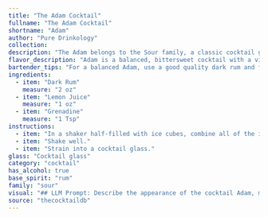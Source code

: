 ```yaml
---
title: "The Adam Cocktail"
fullname: "The Adam Cocktail"
shortname: "Adam"
author: "Pure Drinkology"
collection:
description: "The Adam belongs to the Sour family, a classic cocktail group characterized by the base spirit, citrus juice, and sweetener. Its origins remain obscure, but likely emerged in the early 20th century, possibly in the Caribbean where rum, lemons, and grenadine were readily available. "
flavor_description: "Adam is a balanced, bittersweet cocktail with a vibrant citrus kick. The dark rum provides a rich, spiced base, mellowed by the tart lemon juice. A touch of sweetness from grenadine adds a subtle depth, while the interplay of these flavors evokes a tropical sunset. "
bartender_tips: "For a balanced Adam, use a good quality dark rum and fresh lemon juice.  Don't skimp on the grenadine, it adds the sweetness and vibrant color.  Shake well with ice to chill and dilute.  Strain into a chilled coupe glass and garnish with a lemon twist or a cherry.  Enjoy! "
ingredients:
  - item: "Dark Rum"
    measure: "2 oz"
  - item: "Lemon Juice"
    measure: "1 oz"
  - item: "Grenadine"
    measure: "1 Tsp"
instructions:
  - item: "In a shaker half-filled with ice cubes, combine all of the ingredients."
  - item: "Shake well."
  - item: "Strain into a cocktail glass."
glass: "Cocktail glass"
category: "cocktail"
has_alcohol: true
base_spirit: "rum"
family: "sour"
visual: "## LLM Prompt: Describe the appearance of the cocktail Adam, made with Dark Rum, Lemon Juice, and Grenadine. **Focus on the following details:*** **Color:** Is it a single, uniform color, or layered?  If layered, describe the colors and their order from top to bottom.* **Texture:** Is it clear or cloudy?  Does it have any visible particles, like ice?* **Garnish:** Does it have a garnish? If so, describe its appearance and how it is placed in the drink.* **Glassware:** What kind of glass is it served in?  Describe its shape and size. **Example Response:**The Adam is a layered cocktail, with a vibrant, almost fluorescent red layer of grenadine at the bottom, topped by a darker amber layer of the rum, and a thin, opaque white layer of lemon juice on top. The drink is cloudy due to the ice, which is visible in small, fractured pieces at the bottom. It is served in a chilled coupe glass, its rounded shape showcasing the beautiful layering effect. A single lemon twist is gently placed on the rim of the glass, adding a touch of freshness to the visually appealing cocktail. "
source: "thecocktaildb"
---
```


